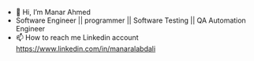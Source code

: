 - 👋 Hi, I’m  Manar Ahmed
- Software Engineer || programmer || Software Testing || QA Automation Engineer
- 📫 How to reach me Linkedin account https://www.linkedin.com/in/manaralabdali

<!---
Manarahmed99/Manarahmed99 is a ✨ special ✨ repository because its `README.md` (this file) appears on your GitHub profile.
You can click the Preview link to take a look at your changes.
--->
